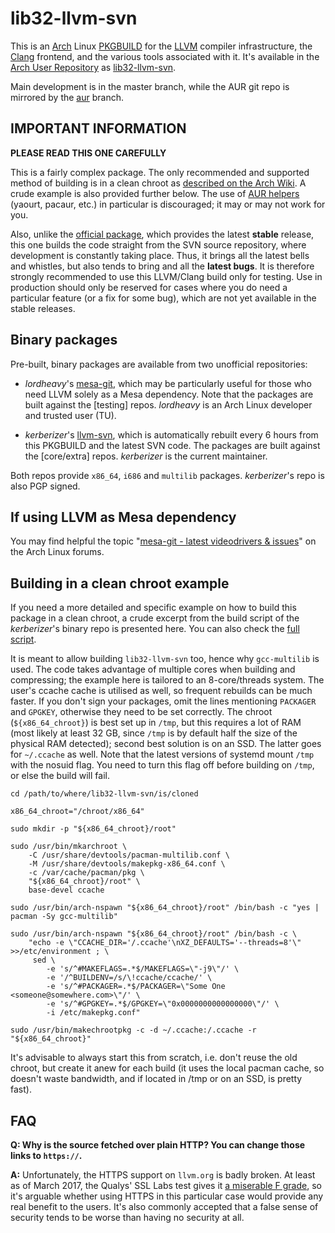 # lib32-llvm-svn

This is an [Arch](https://www.archlinux.org/) Linux [PKGBUILD](https://wiki.archlinux.org/index.php/Creating_packages) for the [LLVM](http://llvm.org/) compiler infrastructure, the [Clang](http://clang.llvm.org/) frontend, and the various tools associated with it. It's available in the [Arch User Repository](https://wiki.archlinux.org/index.php/Arch_User_Repository) as [lib32-llvm-svn](https://aur.archlinux.org/pkgbase/lib32-llvm-svn/).

Main development is in the master branch, while the AUR git repo is mirrored by the [aur](https://github.com/kerberizer/lib32-llvm-svn/tree/aur) branch.

## IMPORTANT INFORMATION

**PLEASE READ THIS ONE CAREFULLY**

This is a fairly complex package. The only recommended and supported method of building is in a clean chroot as [described on the Arch Wiki](https://wiki.archlinux.org/index.php/DeveloperWiki:Building_in_a_Clean_Chroot). A crude example is also provided further below. The use of [AUR helpers](https://wiki.archlinux.org/index.php/AUR_helpers) (yaourt, pacaur, etc.) in particular is discouraged; it may or may not work for you.

Also, unlike the [official package](https://www.archlinux.org/packages/?sort=&repo=Multilib&q=lib32-llvm&maintainer=&flagged=), which provides the latest **stable** release, this one builds the code straight from the SVN source repository, where development is constantly taking place. Thus, it brings all the latest bells and whistles, but also tends to bring and all the **latest bugs**. It is therefore strongly recommended to use this LLVM/Clang build only for testing. Use in production should only be reserved for cases where you do need a particular feature (or a fix for some bug), which are not yet available in the stable releases.

## Binary packages

Pre-built, binary packages are available from two unofficial repositories:

- _lordheavy_'s [mesa-git](https://wiki.archlinux.org/index.php/Unofficial_user_repositories#mesa-git), which may be particularly useful for those who need LLVM solely as a Mesa dependency. Note that the packages are built against the [testing] repos. _lordheavy_ is an Arch Linux developer and trusted user (TU).

- _kerberizer_'s [llvm-svn](https://wiki.archlinux.org/index.php/Unofficial_user_repositories#llvm-svn), which is automatically rebuilt every 6 hours from this PKGBUILD and the latest SVN code. The packages are built against the [core/extra] repos. _kerberizer_ is the current maintainer.

Both repos provide `x86_64`, `i686` and `multilib` packages. _kerberizer_'s repo is also PGP signed.

## If using LLVM as Mesa dependency

You may find helpful the topic "[mesa-git - latest videodrivers & issues](https://bbs.archlinux.org/viewtopic.php?id=212819)" on the Arch Linux forums.

## Building in a clean chroot example

If you need a more detailed and specific example on how to build this package in a clean chroot, a crude excerpt from the build script of the _kerberizer_'s binary repo is presented here. You can also check the [full script](https://github.com/kerberizer/pkg-rebuild-llvm).

It is meant to allow building `lib32-llvm-svn` too, hence why `gcc-multilib` is used. The code takes advantage of multiple cores when building and compressing; the example here is tailored to an 8-core/threads system. The user's ccache cache is utilised as well, so frequent rebuilds can be much faster. If you don't sign your packages, omit the lines mentioning `PACKAGER` and `GPGKEY`, otherwise they need to be set correctly. The chroot (`${x86_64_chroot}`) is best set up in `/tmp`, but this requires a lot of RAM (most likely at least 32 GB, since `/tmp` is by default half the size of the physical RAM detected); second best solution is on an SSD. The latter goes for `~/.ccache` as well. Note that the latest versions of systemd mount `/tmp` with the nosuid flag. You need to turn this flag off before building on `/tmp`, or else the build will fail.

```shell
cd /path/to/where/lib32-llvm-svn/is/cloned

x86_64_chroot="/chroot/x86_64"

sudo mkdir -p "${x86_64_chroot}/root"

sudo /usr/bin/mkarchroot \
    -C /usr/share/devtools/pacman-multilib.conf \
    -M /usr/share/devtools/makepkg-x86_64.conf \
    -c /var/cache/pacman/pkg \
    "${x86_64_chroot}/root" \
    base-devel ccache

sudo /usr/bin/arch-nspawn "${x86_64_chroot}/root" /bin/bash -c "yes | pacman -Sy gcc-multilib"

sudo /usr/bin/arch-nspawn "${x86_64_chroot}/root" /bin/bash -c \
    "echo -e \"CCACHE_DIR='/.ccache'\nXZ_DEFAULTS='--threads=8'\" >>/etc/environment ; \
     sed \
        -e 's/^#MAKEFLAGS=.*$/MAKEFLAGS=\"-j9\"/' \
        -e '/^BUILDENV=/s/\!ccache/ccache/' \
        -e 's/^#PACKAGER=.*$/PACKAGER=\"Some One <someone@somewhere.com>\"/' \
        -e 's/^#GPGKEY=.*$/GPGKEY=\"0x0000000000000000\"/' \
        -i /etc/makepkg.conf"

sudo /usr/bin/makechrootpkg -c -d ~/.ccache:/.ccache -r "${x86_64_chroot}"
```

It's advisable to always start this from scratch, i.e. don't reuse the old chroot, but create it anew for each build (it uses the local pacman cache, so doesn't waste bandwidth, and if located in /tmp or on an SSD, is pretty fast).

## FAQ

__Q: Why is the source fetched over plain HTTP? You can change those links to `https://`.__

__A:__ Unfortunately, the HTTPS support on `llvm.org` is badly broken. At least as of March 2017, the Qualys' SSL Labs test gives it [a miserable F grade](https://www.ssllabs.com/ssltest/analyze.html?d=llvm.org&clearCache=on), so it's arguable whether using HTTPS in this particular case would provide any real benefit to the users. It's also commonly accepted that a false sense of security tends to be worse than having no security at all.
